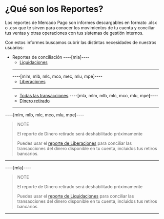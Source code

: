 # ¿Qué son los Reportes?

Los reportes de Mercado Pago son informes descargables en formato .xlsx o .csv que te sirven para conocer los movimientos de tu cuenta y conciliar tus ventas y otras operaciones con tus sistemas de gestión internos.

Con estos informes buscamos cubrir las distintas necesidades de nuestros usuarios:

* Reportes de conciliación
    ----[mla]----
    + [Liquidaciones](https://www.mercadopago[FAKER][URL][DOMAIN]/developers/es/guides/manage-account/reports/released-money/introduction)
    ------------
    ----[mlm, mlb, mlc, mco, mec, mlu, mpe]----
    + [Liberaciones](https://www.mercadopago[FAKER][URL][DOMAIN]/developers/es/guides/manage-account/reports/released-money/introduction)
    ------------
    + [Todas las transacciones](https://www.mercadopago[FAKER][URL][DOMAIN]/developers/es/guides/manage-account/reports/account-money/introduction)
    ----[mla, mlm, mlb, mlc, mco, mlu, mpe]----
    + [Dinero retirado](https://www.mercadopago[FAKER][URL][DOMAIN]/developers/es/guides/manage-account/reports/available-money/introduction)
    ------------

----[mlm, mlb, mlc, mco, mlu, mpe]----
> NOTE
>
> El reporte de Dinero retirado será deshabilitado próximamente
>
> Puedes usar el [reporte de Liberaciones](https://www.mercadopago[FAKER][URL][DOMAIN]/developers/es/guides/manage-account/reports/released-money/introduction) para conciliar las transacciones del dinero disponible en tu cuenta, incluidos tus retiros bancarios.
------------

----[mla]----
> NOTE
>
> El reporte de Dinero retirado será deshabilitado próximamente
>
> Puedes usar el [reporte de Liquidaciones](https://www.mercadopago[FAKER][URL][DOMAIN]/developers/es/guides/manage-account/reports/released-money/introduction) para conciliar las transacciones del dinero disponible en tu cuenta, incluidos tus retiros bancarios.
------------